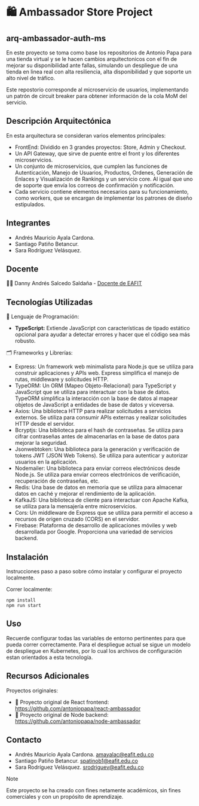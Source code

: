 # 🛍️ **Ambassador Store Project** 
## arq-ambassador-auth-ms

En este proyecto se toma como base los repositorios de Antonio Papa para una tienda virtual y se le hacen cambios arquitectonicos con el fin de mejorar su disponibilidad ante fallas, simulando un despliegue de una tienda en linea real con alta resiliencia, alta disponibilidad y que soporte un alto nivel de tráfico.

Este repostorio corresponde al microservicio de usuarios, implementando un patrón de circuit breaker para obtener información de la cola MoM del servicio.

## Descripción Arquitectónica

En esta arquitectura se consideran varios elementos principales:
- FrontEnd: Dividido en 3 grandes proyectos: Store, Admin y Checkout.
- Un API Gateway, que sirve de puente entre el front y los diferentes microservicios.
- Un conjunto de microservicios, que cumplen las funciones de Autenticación, Manejo de Usuarios, Productos, Ordenes, Generación de Enlaces y Visualización de Rankings y un servicio core. Al igual que uno de soporte que envía los correos de confirmación y notificación.
- Cada servicio contiene elementos necesarios para su funcionamiento, como workers, que se encargan de implementar los patrones de diseño estipulados. 

## Integrantes

- Andrés Mauricio Ayala Cardona.
- Santiago Patiño Betancur.
- Sara Rodríguez Velásquez.

## Docente

👨‍🏫 Danny Andrés Salcedo Saldaña -  [Docente de EAFIT](https://www.linkedin.com/in/danny-andres-salcedo-salda%C3%B1a-0b07772a/?originalSubdomain=co)

## Tecnologías Utilizadas

📑 Lenguaje de Programación:
- **TypeScript:** Extiende JavaScript con características de tipado estático opcional para ayudar a detectar errores y hacer que el código sea más robusto.

🗂️ Frameworks y Librerías:
- Express: Un framework web minimalista para Node.js que se utiliza para construir aplicaciones y APIs web. Express simplifica el manejo de rutas, middleware y solicitudes HTTP.
- TypeORM: Un ORM (Mapeo Objeto-Relacional) para TypeScript y JavaScript que se utiliza para interactuar con la base de datos. TypeORM simplifica la interacción con la base de datos al mapear objetos de JavaScript a entidades de base de datos y viceversa.
- Axios: Una biblioteca HTTP para realizar solicitudes a servicios externos. Se utiliza para consumir APIs externas y realizar solicitudes HTTP desde el servidor.
- Bcryptjs: Una biblioteca para el hash de contraseñas. Se utiliza para cifrar contraseñas antes de almacenarlas en la base de datos para mejorar la seguridad.
- Jsonwebtoken: Una biblioteca para la generación y verificación de tokens JWT (JSON Web Tokens). Se utiliza para autenticar y autorizar usuarios en la aplicación.
- Nodemailer: Una biblioteca para enviar correos electrónicos desde Node.js. Se utiliza para enviar correos electrónicos de verificación, recuperación de contraseñas, etc.
- Redis: Una base de datos en memoria que se utiliza para almacenar datos en caché y mejorar el rendimiento de la aplicación.
- KafkaJS: Una biblioteca de cliente para interactuar con Apache Kafka, se utiliza para la mensajería entre microservicios.
- Cors: Un middleware de Express que se utiliza para permitir el acceso a recursos de origen cruzado (CORS) en el servidor.
- Firebase: Plataforma de desarrollo de aplicaciones móviles y web desarrollada por Google. Proporciona una variedad de servicios backend. 


## Instalación

Instrucciones paso a paso sobre cómo instalar y configurar el proyecto localmente.

Correr localmente:
```
npm install
npm run start
```


## Uso

Recuerde configurar todas las variables de entorno pertinentes para que pueda correr correctamente. 
Para el despliegue actual se sigue un modelo de despliegue en Kubernetes, por lo cual los archivos de configuración estan orientados a esta tecnología.

## Recursos Adicionales

Proyectos originales:
- 📌 Proyecto original de React frontend: https://github.com/antoniopapa/react-ambassador 
- 📌 Proyecto original de Node backend: https://github.com/antoniopapa/node-ambassador

## Contacto

- Andrés Mauricio Ayala Cardona. amayalac@eafit.edu.co
- Santiago Patiño Betancur. spatinob1@eafit.edu.co
- Sara Rodríguez Velásquez. srodriguev@eafit.edu.co


> [!NOTE]
> Este proyecto se ha creado con fines netamente académicos, sin fines comerciales y con un propósito de aprendizaje.
